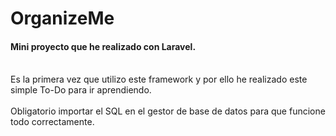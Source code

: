 # OrganizeMe
#### Mini proyecto que he realizado con Laravel. <br> <br>
Es la primera vez que utilizo este framework y por ello he realizado este simple To-Do para ir aprendiendo. <br><br>
Obligatorio importar el SQL en el gestor de base de datos para que funcione todo correctamente.

